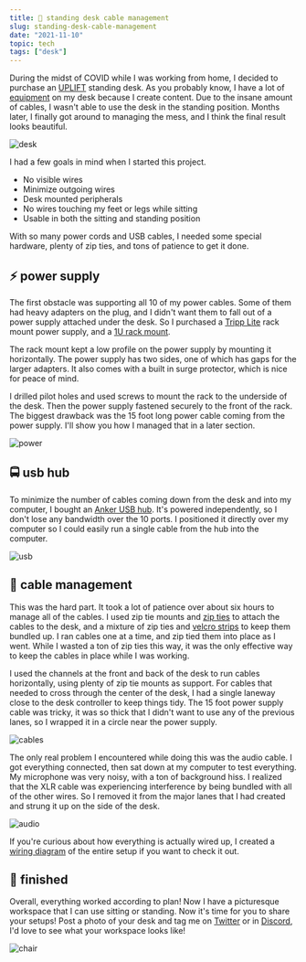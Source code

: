 ```yaml
---
title: 🔌 standing desk cable management
slug: standing-desk-cable-management
date: "2021-11-10"
topic: tech
tags: ["desk"]
---
```


During the midst of COVID while I was working from home, I decided to purchase an [UPLIFT][uplift] standing desk. As you probably know, I have a lot of [equipment][uses] on my desk because I create content. Due to the insane amount of cables, I wasn't able to use the desk in the standing position. Months later, I finally got around to managing the mess, and I think the final result looks beautiful.

![desk][desk]

I had a few goals in mind when I started this project.

-   No visible wires
-   Minimize outgoing wires
-   Desk mounted peripherals
-   No wires touching my feet or legs while sitting
-   Usable in both the sitting and standing position

With so many power cords and USB cables, I needed some special hardware, plenty of zip ties, and tons of patience to get it done.

## ⚡ power supply

The first obstacle was supporting all 10 of my power cables. Some of them had heavy adapters on the plug, and I didn't want them to fall out of a power supply attached under the desk. So I purchased a [Tripp Lite][tripp-lite] rack mount power supply, and a [1U rack mount][rack-mount].

The rack mount kept a low profile on the power supply by mounting it horizontally. The power supply has two sides, one of which has gaps for the larger adapters. It also comes with a built in surge protector, which is nice for peace of mind.

I drilled pilot holes and used screws to mount the rack to the underside of the desk. Then the power supply fastened securely to the front of the rack. The biggest drawback was the 15 foot long power cable coming from the power supply. I'll show you how I managed that in a later section.

![power][power]

## 🚍 usb hub

To minimize the number of cables coming down from the desk and into my computer, I bought an [Anker USB hub][anker]. It's powered independently, so I don't lose any bandwidth over the 10 ports. I positioned it directly over my computer so I could easily run a single cable from the hub into the computer.

![usb][usb]

## 🔌 cable management

This was the hard part. It took a lot of patience over about six hours to manage all of the cables. I used zip tie mounts and [zip ties][zip-ties] to attach the cables to the desk, and a mixture of zip ties and [velcro strips][velcro-strips] to keep them bundled up. I ran cables one at a time, and zip tied them into place as I went. While I wasted a ton of zip ties this way, it was the only effective way to keep the cables in place while I was working.

I used the channels at the front and back of the desk to run cables horizontally, using plenty of zip tie mounts as support. For cables that needed to cross through the center of the desk, I had a single laneway close to the desk controller to keep things tidy. The 15 foot power supply cable was tricky, it was so thick that I didn't want to use any of the previous lanes, so I wrapped it in a circle near the power supply.

![cables][cables]

The only real problem I encountered while doing this was the audio cable. I got everything connected, then sat down at my computer to test everything. My microphone was very noisy, with a ton of background hiss. I realized that the XLR cable was experiencing interference by being bundled with all of the other wires. So I removed it from the major lanes that I had created and strung it up on the side of the desk.

![audio][audio]

If you're curious about how everything is actually wired up, I created a [wiring diagram][wiring] of the entire setup if you want to check it out.

## 🤩 finished

Overall, everything worked according to plan! Now I have a picturesque workspace that I can use sitting or standing. Now it's time for you to share your setups! Post a photo of your desk and tag me on [Twitter][twitter] or in [Discord][discord], I'd love to see what your workspace looks like!

![chair][chair]

[desk]: https://res.cloudinary.com/bradgarropy/image/upload/f_auto,q_auto/bradgarropy.com/posts/desk.jpg
[audio]: https://res.cloudinary.com/bradgarropy/image/upload/f_auto,q_auto/bradgarropy.com/posts/audio.jpg
[cables]: https://res.cloudinary.com/bradgarropy/image/upload/f_auto,q_auto/bradgarropy.com/posts/cables.jpg
[power]: https://res.cloudinary.com/bradgarropy/image/upload/f_auto,q_auto/bradgarropy.com/posts/power.jpg
[usb]: https://res.cloudinary.com/bradgarropy/image/upload/f_auto,q_auto/bradgarropy.com/posts/usb.jpg
[chair]: https://res.cloudinary.com/bradgarropy/image/upload/f_auto,q_auto/bradgarropy.com/posts/chair.jpg
[uplift]: https://upliftdesk.com
[uses]: https://bradgarropy.com/uses
[tripp-lite]: https://amazon.com/gp/product/B00006B83A?tag=bradgarropy00-20
[rack-mount]: https://amazon.com/gp/product/B0822MJRT9?tag=bradgarropy00-20
[anker]: https://amazon.com/gp/product/B005NGQWL2?tag=bradgarropy00-20
[zip-ties]: https://amazon.com/Adhesive-Management-Anchors-Organizer-Holders/dp/B08F77YVYB?tag=bradgarropy00-20
[velcro-strips]: https://amazon.com/gp/product/B001E1Y5O6?tag=bradgarropy00-20
[twitter]: https://twitter.com/bradgarropy
[discord]: https://bradgarropy.com/discord
[wiring]: https://figma.com/file/zZRndHhjo3waexZliYR9Yt/desk
